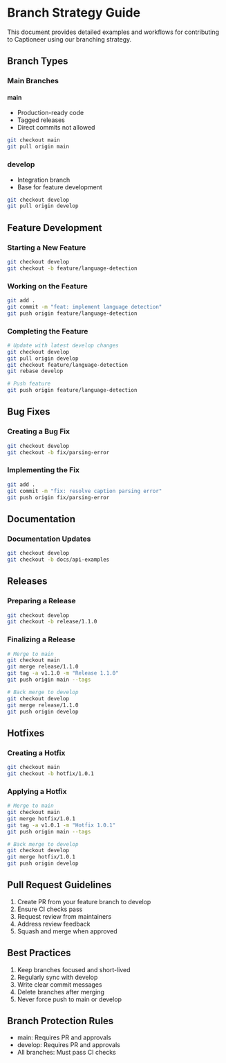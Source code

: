 # Branch Strategy Guide

This document provides detailed examples and workflows for contributing to Captioneer using our branching strategy.

## Branch Types

### Main Branches

#### main

- Production-ready code
- Tagged releases
- Direct commits not allowed

```bash
git checkout main
git pull origin main
```

### develop

- Integration branch
- Base for feature development

```bash
git checkout develop
git pull origin develop
```

## Feature Development

### Starting a New Feature

```bash
git checkout develop
git checkout -b feature/language-detection
```

### Working on the Feature

```bash
git add .
git commit -m "feat: implement language detection"
git push origin feature/language-detection
```

### Completing the Feature

```bash
# Update with latest develop changes
git checkout develop
git pull origin develop
git checkout feature/language-detection
git rebase develop

# Push feature
git push origin feature/language-detection
```

## Bug Fixes

### Creating a Bug Fix

```bash
git checkout develop
git checkout -b fix/parsing-error
```

### Implementing the Fix

```bash
git add .
git commit -m "fix: resolve caption parsing error"
git push origin fix/parsing-error
```

## Documentation

### Documentation Updates

```bash
git checkout develop
git checkout -b docs/api-examples
```

## Releases

### Preparing a Release

```bash
git checkout develop
git checkout -b release/1.1.0
```

### Finalizing a Release

```bash
# Merge to main
git checkout main
git merge release/1.1.0
git tag -a v1.1.0 -m "Release 1.1.0"
git push origin main --tags

# Back merge to develop
git checkout develop
git merge release/1.1.0
git push origin develop
```

## Hotfixes
### Creating a Hotfix

```bash
git checkout main
git checkout -b hotfix/1.0.1
```

### Applying a Hotfix

```bash
# Merge to main
git checkout main
git merge hotfix/1.0.1
git tag -a v1.0.1 -m "Hotfix 1.0.1"
git push origin main --tags

# Back merge to develop
git checkout develop
git merge hotfix/1.0.1
git push origin develop
```

## Pull Request Guidelines
1. Create PR from your feature branch to develop 
2. Ensure CI checks pass 
3. Request review from maintainers 
4. Address review feedback 
5. Squash and merge when approved

## Best Practices
1. Keep branches focused and short-lived 
2. Regularly sync with develop 
3. Write clear commit messages 
4. Delete branches after merging 
5. Never force push to main or develop

## Branch Protection Rules
- main: Requires PR and approvals 
- develop: Requires PR and approvals 
- All branches: Must pass CI checks
